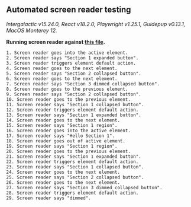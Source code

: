 ## Automated screen reader testing

_Intergalactic v15.24.0, React v18.2.0, Playwright v1.25.1,
Guidepup v0.13.1, MacOS Monterey 12._

**Running screen reader against [this file](https://github.com/semrush/intergalactic/blob/master/website/docs/components/accordion/examples/base.tsx).**

```
1. Screen reader goes into the active element.
2. Screen reader says "Section 1 expanded button".
3. Screen reader triggers element default action.
4. Screen reader goes to the next element.
5. Screen reader says "Section 2 collapsed button".
6. Screen reader goes to the next element.
7. Screen reader says "Section 3 dimmed collapsed button".
8. Screen reader goes to the previous element.
9. Screen reader says "Section 2 collapsed button".
10. Screen reader goes to the previous element.
11. Screen reader says "Section 1 collapsed button".
12. Screen reader triggers element default action.
13. Screen reader says "Section 1 expanded button".
14. Screen reader goes to the next element.
15. Screen reader says "Section 1 region".
16. Screen reader goes into the active element.
17. Screen reader says "Hello Section 1".
18. Screen reader goes out of active element.
19. Screen reader says "Section 1 region".
20. Screen reader goes to the previous element.
21. Screen reader says "Section 1 expanded button".
22. Screen reader triggers element default action.
23. Screen reader says "Section 1 collapsed button".
24. Screen reader goes to the next element.
25. Screen reader says "Section 2 collapsed button".
26. Screen reader goes to the next element.
27. Screen reader says "Section 3 dimmed collapsed button".
28. Screen reader triggers element default action.
29. Screen reader says "dimmed".
```
